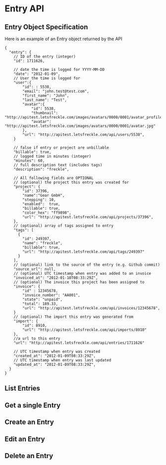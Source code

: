 # Entry API

## Entry Object Specification
Here is an example of an Entry object returned by the API

	{
	  "entry": {
	    // ID of the entry (integer)
	    "id": 1711626,

	    // date the time is logged for YYYY-MM-DD
	    "date": "2012-01-09",
	    // User the time is logged for
	    "user":{
	    	"id": : 5538,
	    	"email": "john.test@test.com",
	    	"first_name": "John",
	    	"last_name": "Test",
	    	"avatar":{
	    		"id": 5538,
	    		"thumbnail": "http://apitest.letsfreckle.com/images/avatars/0000/0001/avatar_profile.jpg",
  				"avatar": "http://apitest.letsfreckle.com/images/avatars/0000/0001/avatar.jpg"
	    	},
	    	"url": "http://apitest.letsfreckle.com/api/users/5538",
	    }

	    // false if entry or project are unbillable
	    "billable": true,
	    // logged time in minutes (integer)
	    "minutes": 60,
	    // full description text (includes tags)
	    "description": "freckle",

	    // All following fields are OPTIONAL
	    // (optional) the project this entry was created for
	    "project": {
	    	"id": 37396,
	    	"name":"Gear GmbH",
	    	"stepping": 10,
	    	"enabled":  true,
	    	"billable": true,
	    	"color_hex": "ff9898",
	    	"url": "http://apitest.letsfreckle.com/api/projects/37396",
    	},
	    // (optional) array of tags assigned to entry
	    "tags": [
	      {
	      	"id": 249397,
	        "name": "freckle",
	        "billable": true,
	        "url": "http://apitest.letsfreckle.com/api/tags/249397"
	      }
	    ],
	    // (optional) link to the source of the entry (e.g. Github commit)
	    "source_url": null,
	    // (optional) UTC timestamp when entry was added to an invoice
	    "invoiced_at": "2012-01-10T08:33:29Z",
	    // (optional) The invoice this project has been assigned to
	    "invoice": {
	    	"id" : 12345678,
	    	"invoice_number": "AA001",
	    	"state": "unpaid",
	    	"total": 189.33,
	    	"url": "http://apitest.letsfreckle.com/api/invoices/12345678",
	    }
	    // (optional) The import this entry was generated from
	    "import": {
	    	"id": 8910,
	    	"url": "http://apitest.letsfreckle.com/api/imports/8910"
	    },
	    //a url to this entry
	    "url": "http://apitest.letsfreckle.com/api/entries/1711626"

	    // UTC timestamp when entry was created
	    "created_at": "2012-01-09T08:33:29Z",
	    // UTC timestamp when entry was last updated
	    "updated_at": "2012-01-09T08:33:29Z",
	  }
	}

## List Entries

## Get a single Entry

## Create an Entry

## Edit an Entry

## Delete an Entry